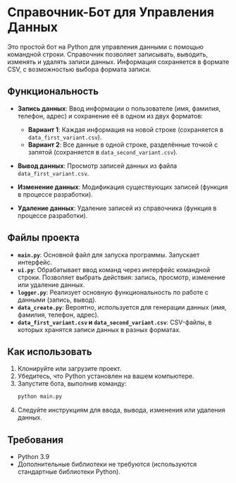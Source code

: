 # Справочник-Бот для Управления Данных

Это простой бот на Python для управления данными с помощью командной строки. Справочник позволяет записывать, выводить, изменять и удалять записи данных. Информация сохраняется в формате CSV, с возможностью выбора формата записи.

## Функциональность

- **Запись данных**: Ввод информации о пользователе (имя, фамилия, телефон, адрес) и сохранение её в одном из двух форматов:
  - **Вариант 1**: Каждая информация на новой строке (сохраняется в `data_first_variant.csv`).
  - **Вариант 2**: Все данные в одной строке, разделённые точкой с запятой (сохраняется в `data_second_variant.csv`).
  
- **Вывод данных**: Просмотр записей данных из файла `data_first_variant.csv`.

- **Изменение данных**: Модификация существующих записей (функция в процессе разработки).

- **Удаление данных**: Удаление записей из справочника (функция в процессе разработки).

## Файлы проекта

- **`main.py`**: Основной файл для запуска программы. Запускает интерфейс.
- **`ui.py`**: Обрабатывает ввод команд через интерфейс командной строки. Позволяет выбрать действия: запись, просмотр, изменение или удаление данных.
- **`logger.py`**: Реализует основную функциональность по работе с данными (запись, вывод).
- **`data_create.py`**: Вероятно, используется для генерации данных (имя, фамилия, телефон, адрес).
- **`data_first_variant.csv` и `data_second_variant.csv`**: CSV-файлы, в которых хранятся записи данных в разных форматах.

## Как использовать

1. Клонируйте или загрузите проект.
2. Убедитесь, что Python установлен на вашем компьютере.
3. Запустите бота, выполнив команду:
   ```bash
   python main.py
   ```
4. Следуйте инструкциям для ввода, вывода, изменения или удаления данных.

## Требования

- Python 3.9
- Дополнительные библиотеки не требуются (используются стандартные библиотеки Python).

